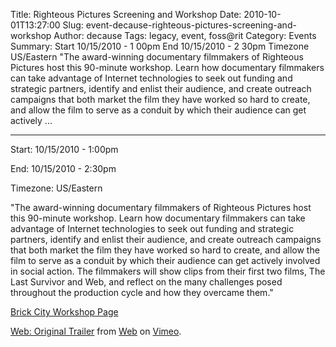 Title: Righteous Pictures Screening and Workshop
Date: 2010-10-01T13:27:00
Slug: event-decause-righteous-pictures-screening-and-workshop
Author: decause
Tags: legacy, event, foss@rit
Category: Events
Summary: Start  10/15/2010 - 1 00pm  End  10/15/2010 - 2 30pm  Timezone  US/Eastern  "The award-winning documentary filmmakers of Righteous Pictures host this 90-minute workshop. Learn how documentary filmmakers can take advantage of Internet technologies to seek out funding and strategic partners, identify and enlist their audience, and create outreach campaigns that both market the film they have worked so hard to create, and allow the film to serve as a conduit by which their audience can get actively ... 

---
Start: 10/15/2010 - 1:00pm

End: 10/15/2010 - 2:30pm

Timezone: US/Eastern

"The award-winning documentary filmmakers of Righteous Pictures host this
90-minute workshop. Learn how documentary filmmakers can take advantage of
Internet technologies to seek out funding and strategic partners, identify and
enlist their audience, and create outreach campaigns that both market the film
they have worked so hard to create, and allow the film to serve as a conduit
by which their audience can get actively involved in social action. The
filmmakers will show clips from their first two films, The Last Survivor and
Web, and reflect on the many challenges posed throughout the production cycle
and how they overcame them."

[Brick City Workshop Page](https://www2.rit.edu/brickcity/events/show/460)

[Web: Original Trailer](http://vimeo.com/4980902) from
[Web](http://vimeo.com/webfilm) on [Vimeo](http://vimeo.com).

